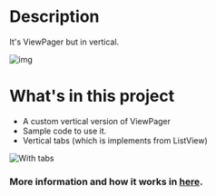 # Description
It's ViewPager but in vertical.

![img][img]

# What's in this project
 - A custom vertical version of ViewPager
 - Sample code to use it.
 - Vertical tabs (which is implements from ListView)

![With tabs][with_tabs]

### More information and how it works in [here][til].

[img]:http://i.imgur.com/o91LG42.gif
[til]:https://github.com/TomazWang/TIL-today-i-learned/blob/master/Android/VerticalViewPager.md
[with_tabs]:http://i.imgur.com/lkgSUxt.gif
